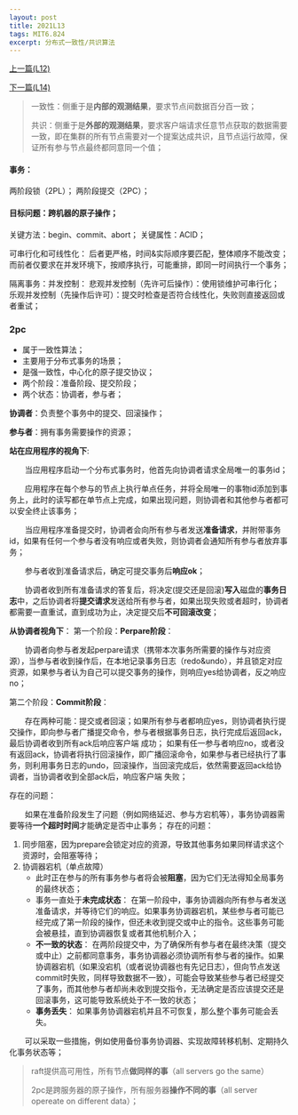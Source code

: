```yaml
---
layout: post
title: 2021L13
tags: MIT6.824
excerpt: 分布式一致性/共识算法
---
```


[上一篇(L12)](https://acceleratorssr.github.io/2024/08/15/6.824L12.html)

[下一篇(L14)](https://acceleratorssr.github.io/2024/10/04/6.824L14.html)

> 一致性：侧重于是**内部的观测结果**，要求节点间数据百分百一致；
> 
> 共识：侧重于是**外部的观测结果**，要求客户端请求任意节点获取的数据需要一致，即在集群的所有节点需要对一个提案达成共识，且节点运行故障，保证所有参与节点最终都同意同一个值；

#### 事务：
两阶段锁（2PL）；
两阶段提交（2PC）；

#### 目标问题：跨机器的原子操作；
关键方法：begin、commit、abort；
关键属性：ACID；

可串行化和可线性化：
后者更严格，时间&实际顺序要匹配，整体顺序不能改变；
而前者仅要求在并发环境下，按顺序执行，可能重排，即同一时间执行一个事务；

隔离事务：并发控制：
悲观并发控制（先许可后操作）：使用锁维护可串行化；
乐观并发控制（先操作后许可）：提交时检查是否符合线性化，失败则直接返回或者重试；

### 2pc
- 属于一致性算法；
- 主要用于分布式事务的场景；
- 是强一致性，中心化的原子提交协议；
- 两个阶段：准备阶段、提交阶段；
- 两个状态：协调者，参与者；

**协调者**：负责整个事务中的提交、回滚操作；

**参与者**：拥有事务需要操作的资源；

**站在应用程序的视角下**:

&emsp;&emsp;当应用程序启动一个分布式事务时，他首先向协调者请求全局唯一的事务id；

&emsp;&emsp;应用程序在每个参与的节点上执行单点任务，并将全局唯一的事物id添加到事务上，此时的读写都在单节点上完成，如果出现问题，则协调者和其他参与者都可以安全终止该事务；

&emsp;&emsp;当应用程序准备提交时，协调者会向所有参与者发送**准备请求**，并附带事务id，如果有任何一个参与者没有响应或者失败，则协调者会通知所有参与者放弃事务；

&emsp;&emsp;参与者收到准备请求后，确定可提交事务后**响应ok**；

&emsp;&emsp;协调者收到所有准备请求的答复后，将决定(提交还是回滚)**写入**磁盘的**事务日志**中，之后协调者将**提交请求**发送给所有参与者，如果出现失败或者超时，协调者都需要一直重试，直到成功为止，决定提交后**不可回滚改变**；

**从协调者视角下**：
第一个阶段：**Perpare阶段**：

&emsp;&emsp;协调者向参与者发起perpare请求（携带本次事务所需要的操作与对应资源），当参与者收到操作后，在本地记录事务日志（redo&undo），并且锁定对应资源，如果参与者认为自己可以提交事务的操作，则响应yes给协调者，反之响应no；

第二个阶段：**Commit阶段**：

&emsp;&emsp;存在两种可能：提交或者回滚；如果所有参与者都响应yes，则协调者执行提交操作，即向参与者广播提交命令，参与者根据事务日志，执行完成后返回ack，最后协调者收到所有ack后响应客户端 成功；
如果有任一参与者响应no，或者没有返回ack，协调者将执行回滚操作，即广播回滚命令，如果参与者已经执行了事务，则利用事务日志的undo，回滚操作，当回滚完成后，依然需要返回ack给协调者，当协调者收到全部ack后，响应客户端 失败；

存在的问题：

&emsp;&emsp;如果在准备阶段发生了问题（例如网络延迟、参与方宕机等），事务协调器需要等待**一个超时时间**才能确定是否中止事务；
存在的问题：
1. 同步阻塞，因为prepare会锁定对应的资源，导致其他事务如果同样请求这个资源时，会阻塞等待；
2. 协调器宕机（单点故障）
   - 此时正在参与的所有事务参与者将会被**阻塞**，因为它们无法得知全局事务的最终状态；
   - 事务一直处于**未完成状态**： 在第一阶段中，事务协调器向所有参与者发送准备请求，并等待它们的响应。如果事务协调器宕机，某些参与者可能已经完成了第一阶段的操作，但还未收到提交或中止的指令。这些事务可能会被悬挂，直到协调器恢复或者其他机制介入；
   - **不一致的状态**： 在两阶段提交中，为了确保所有参与者在最终决策（提交或中止）之前都同意事务，事务协调器必须协调所有参与者的操作。如果协调器宕机（如果没宕机（或者说协调器也有先记日志），但向节点发送commit时失败，同样导致数据不一致），可能会导致某些参与者已经提交了事务，而其他参与者却尚未收到提交指令，无法确定是否应该提交还是回滚事务，这可能导致系统处于不一致的状态；
   - **事务丢失**： 如果事务协调器宕机并且不可恢复，那么整个事务可能会丢失。

&emsp;&emsp;可以采取一些措施，例如使用备份事务协调器、实现故障转移机制、定期持久化事务状态等；

> raft提供高可用性，所有节点**做同样的事**（all servers go the same）
>
> 2pc是跨服务器的原子操作，所有服务器**操作不同的事**（all server opereate on different data）；